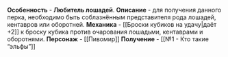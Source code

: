 **Особенность** - **Любитель лошадей**.
**Описание** - для получения данного перка, необходимо быть соблазнённым представителя рода лошадей, кентавров или оборотней. 
**Механика** - [[Броски кубиков на удачу|даёт +2]] к броску кубика против очарования лошадьми, кентаврами и оборотнями.
**Персонаж** - [[Пивомир]]
**Получение** - [[№1 - Кто такие “эльфы”]]